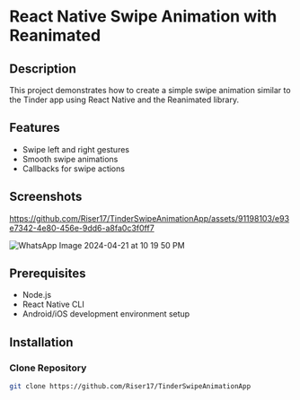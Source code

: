 # React Native Swipe Animation with Reanimated

## Description

This project demonstrates how to create a simple swipe animation similar to the Tinder app using React Native and the Reanimated library.

## Features

- Swipe left and right gestures
- Smooth swipe animations
- Callbacks for swipe actions

## Screenshots



https://github.com/Riser17/TinderSwipeAnimationApp/assets/91198103/e93e7342-4e80-456e-9dd6-a8fa0c3f0ff7

![WhatsApp Image 2024-04-21 at 10 19 50 PM](https://github.com/Riser17/TinderSwipeAnimationApp/assets/91198103/87dd84d7-fb18-462e-9fc0-42ffce2e239e)


## Prerequisites

- Node.js
- React Native CLI
- Android/iOS development environment setup

## Installation

### Clone Repository

```bash
git clone https://github.com/Riser17/TinderSwipeAnimationApp
```
